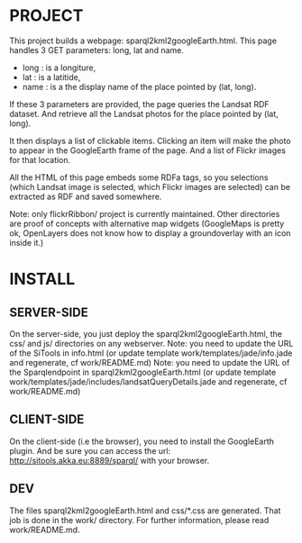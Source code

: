 # PROJECT

This project builds a webpage: sparql2kml2googleEarth.html.
This page handles 3 GET parameters: long, lat and name.

 * long : is a longiture,
 * lat : is a latitide,
 * name : is a the display name of the place pointed by (lat, long).

If these 3 parameters are provided, the page queries the Landsat RDF dataset.
And retrieve all the Landsat photos for the place pointed by (lat, long).

It then displays a list of clickable items. 
Clicking an item will make the photo to appear in the GoogleEarth frame of the page.
And a list of Flickr images for that location.

All the HTML of this page embeds some RDFa tags, so you selections (which Landsat image is selected, which Flickr images are selected) can be extracted as RDF and saved somewhere.

Note: only flickrRibbon/ project is currently maintained. Other directories are proof of concepts with alternative map widgets (GoogleMaps is pretty ok, OpenLayers does not know how to display a groundoverlay with an icon inside it.) 

# INSTALL

## SERVER-SIDE

On the server-side, you just deploy the sparql2kml2googleEarth.html, the css/ and js/ directories
on any webserver.
Note: you need to update the URL of the SiTools in info.html (or update template work/templates/jade/info.jade and regenerate, cf work/README.md)
Note: you need to update the URL of the Sparqlendpoint in sparql2kml2googleEarth.html (or update template work/templates/jade/includes/landsatQueryDetails.jade and regenerate, cf work/README.md)

## CLIENT-SIDE

On the client-side (i.e the browser), you need to install the GoogleEarth plugin.
And be sure you can access the url: http://sitools.akka.eu:8889/sparql/ with your browser.

## DEV

The files sparql2kml2googleEarth.html and css/*.css are generated.
That job is done in the work/ directory.
For further information, please read work/README.md.

